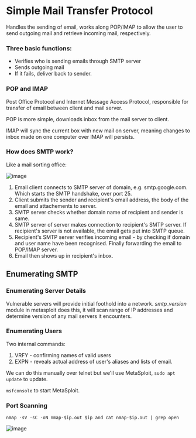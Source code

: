 # Simple Mail Transfer Protocol

Handles the sending of email, works along POP/IMAP to allow the user to send outgoing mail and retrieve incoming mail, respectively.

### Three basic functions:

  * Verifies who is sending emails through SMTP server
  * Sends outgoing mail
  * If it fails, deliver back to sender.

### POP and IMAP

Post Office Protocol and Internet Message Access Protocol, responsible for transfer of email between client and mail server.

POP is more simple, downloads inbox from the mail server to client.

IMAP will sync the current box with new mail on server, meaning changes to inbox made on one computer over IMAP will persists.

### How does SMTP work?

Like a mail sorting office:

![image](https://user-images.githubusercontent.com/80155116/111982220-93a9b180-8b6d-11eb-8201-9ef30dfff18c.png)

1. Email client connects to SMTP server of domain, e.g. smtp.google.com. Which starts the SMTP handshake, over port 25. 
2. Client submits the sender and recipient's email address, the body of the email and attachements to server.
3. SMTP server checks whether domain name of recipient and sender is same.
4. SMTP server of server makes connection to recipient's SMTP server. If recipient's server is not available, the email gets put into SMTP queue.
5. Recipient's SMTP server verifies incoming email - by checking if domain and user name have been recognised. Finally forwarding the email to POP/IMAP server.
6. Email then shows up in recipient's inbox.

## Enumerating SMTP

### Enumerating Server Details

Vulnerable servers will provide initial foothold into a network. *smtp_version* module in metasploit does this, it will scan range of IP addresses and determine version of any mail servers it encounters.

### Enumerating Users

Two internal commands:
 1. VRFY - confirming names of valid users 
 2. EXPN - reveals actual address of user's aliases and lists of email.

We can do this manually over telnet but we'll use MetaSploit, ``sudo apt update`` to update.

``msfconsole`` to start MetaSploit.

### Port Scanning

``nmap -sV -sC -oN nmap-$ip.out $ip and cat nmap-$ip.out | grep open``

![image](https://user-images.githubusercontent.com/80155116/112123733-65d47380-8c26-11eb-8eed-cae86922abe5.png)





